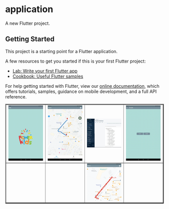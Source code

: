 # application

A new Flutter project.

## Getting Started

This project is a starting point for a Flutter application.

A few resources to get you started if this is your first Flutter project:

- [Lab: Write your first Flutter app](https://flutter.dev/docs/get-started/codelab)
- [Cookbook: Useful Flutter samples](https://flutter.dev/docs/cookbook)

For help getting started with Flutter, view our
[online documentation](https://flutter.dev/docs), which offers tutorials,
samples, guidance on mobile development, and a full API reference.

<table border="2" align="center">
  
  
  <tr>
    <td><img src="https://github.com/mahirkursun/Flutter_App_Examples/blob/main/images/loginAnimation.gif" width="200" /></td>
    <td><img src="https://github.com/mahirkursun/Flutter_App_Examples/blob/main/images/animation2.gif" width="200"/></td>
    <td><img src="https://github.com/mahirkursun/Flutter_App_Examples/blob/main/images/konum3.JPG" width="200"/></td>
    <td><img src="https://github.com/mahirkursun/Flutter_App_Examples/blob/main/images/animation4.gif" width="200"/></td>
  </tr>
  <tr>
    <td rowspan="2"></td>
    <td rowspan="2"></td>
    <td><img src="https://github.com/mahirkursun/Flutter_App_Examples/blob/main/images/konum4.png" width="200"/></td>
    <td rowspan="2"></td>
  </tr>

    
    

    
 
  
  </table>
